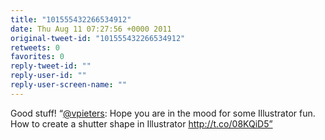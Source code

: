 ```yaml
---
title: "101555432266534912"
date: Thu Aug 11 07:27:56 +0000 2011
original-tweet-id: "101555432266534912"
retweets: 0
favorites: 0
reply-tweet-id: ""
reply-user-id: ""
reply-user-screen-name: ""
---
```

Good stuff! “<a href="https://twitter.com/vpieters">@vpieters</a>: Hope you are in the mood for some Illustrator fun. How to create a shutter shape in Illustrator http://t.co/08KQiD5”
